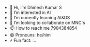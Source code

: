 - 👋 Hi, I’m Dhinesh Kumar S 
- 👀 I’m interested in AI
- 🌱 I’m currently learning AI&DS
- 💞️ I’m looking to collaborate on MNC's
- 📫 How to reach me 7904384854
- 😄 Pronouns: he/him
- ⚡ Fun fact: ...

<!---
Dhinesh-s14/Dhinesh-s14 is a ✨ special ✨ repository because its `README.md` (this file) appears on your GitHub profile.
You can click the Preview link to take a look at your changes.
--->
